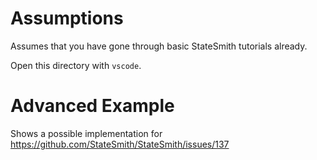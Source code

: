 # Assumptions
Assumes that you have gone through basic StateSmith tutorials already.

Open this directory with `vscode`.

# Advanced Example
Shows a possible implementation for https://github.com/StateSmith/StateSmith/issues/137
